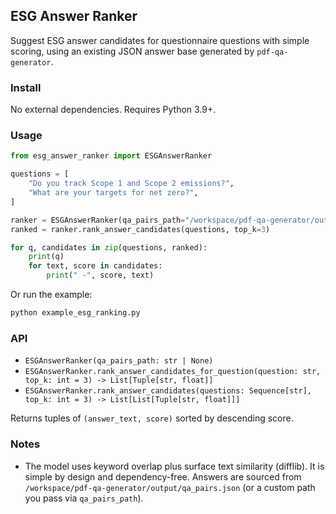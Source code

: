 ## ESG Answer Ranker

Suggest ESG answer candidates for questionnaire questions with simple scoring, using an existing JSON answer base generated by `pdf-qa-generator`.

### Install

No external dependencies. Requires Python 3.9+.

### Usage

```python
from esg_answer_ranker import ESGAnswerRanker

questions = [
    "Do you track Scope 1 and Scope 2 emissions?",
    "What are your targets for net zero?",
]

ranker = ESGAnswerRanker(qa_pairs_path="/workspace/pdf-qa-generator/output/qa_pairs.json")
ranked = ranker.rank_answer_candidates(questions, top_k=3)

for q, candidates in zip(questions, ranked):
    print(q)
    for text, score in candidates:
        print(" -", score, text)
```

Or run the example:

```bash
python example_esg_ranking.py
```

### API

- `ESGAnswerRanker(qa_pairs_path: str | None)`
- `ESGAnswerRanker.rank_answer_candidates_for_question(question: str, top_k: int = 3) -> List[Tuple[str, float]]`
- `ESGAnswerRanker.rank_answer_candidates(questions: Sequence[str], top_k: int = 3) -> List[List[Tuple[str, float]]]`

Returns tuples of `(answer_text, score)` sorted by descending score.

### Notes

- The model uses keyword overlap plus surface text similarity (difflib). It is simple by design and dependency-free. Answers are sourced from `/workspace/pdf-qa-generator/output/qa_pairs.json` (or a custom path you pass via `qa_pairs_path`).

<!-- The earlier TF-IDF retriever documentation was removed to avoid confusion. -->